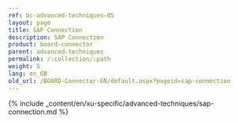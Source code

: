 ```yaml
---
ref: bc-advanced-techniques-05
layout: page
title: SAP Connection
description: SAP Connection
product: board-connector
parent: advanced-techniques
permalink: /:collection/:path
weight: 5
lang: en_GB
old_url: /BOARD-Connector-EN/default.aspx?pageid=sap-connection
---	
```

{% include _content/en/xu-specific/advanced-techniques/sap-connection.md %}
